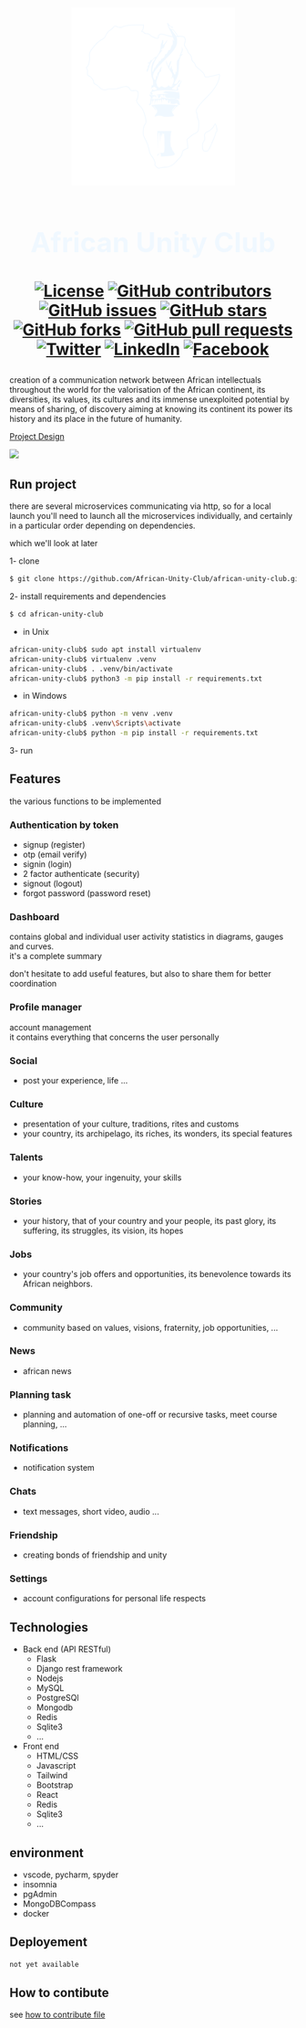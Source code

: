 
<div align="center">

![](asc.png)

<h1 style="font-size:xxx-large;">
  <font color="aliceblue">
    African Unity Club
  </font>
<h1>

[![License](https://img.shields.io/badge/license-MIT-blue.svg)](https://opensource.org/licenses/MIT)
[![GitHub contributors](https://img.shields.io/github/contributors/African-Unity-Club/african-unity-club.svg)](https://github.com/African-Unity-Club/african-unity-club/graphs/contributors)
[![GitHub issues](https://img.shields.io/github/issues/African-Unity-Club/african-unity-club.svg)](https://github.com/African-Unity-Club/african-unity-club/issues)
[![GitHub stars](https://img.shields.io/github/stars/African-Unity-Club/african-unity-club.svg)](https://github.com/African-Unity-Club/african-unity-club/stargazers)
[![GitHub forks](https://img.shields.io/github/forks/African-Unity-Club/african-unity-club.svg)](https://github.com/African-Unity-Club/african-unity-club/network)
[![GitHub pull requests](https://img.shields.io/github/issues-pr/African-Unity-Club/african-unity-club.svg)](https://github.com/African-Unity-Club/african-unity-club/pulls)
[![Twitter](https://img.shields.io/twitter/url/http/shields.io.svg?style=social)](https://twitter.com/intent/tweet?url=https://github.com/African-Unity-Club/african-unity-club.git)
[![LinkedIn](https://img.shields.io/badge/LinkedIn-Share-blue)](https://www.linkedin.com/sharing/share-offsite/?url=https://github.com/African-Unity-Club/african-unity-club.git)
[![Facebook](https://img.shields.io/badge/Facebook-Share-blue)](https://www.facebook.com/sharer/sharer.php?u=https://github.com/African-Unity-Club/african-unity-club.git)


</div>

creation of a communication network between African intellectuals throughout the world for the valorisation of the African continent, its diversities, its values, its cultures and its immense unexploited potential by means of sharing, of discovery aiming at knowing its continent its power its history and its place in the future of humanity.

[Project Design](https://www.figma.com/file/xOZSamTWQ1080dHkTV4Bru/African-Student-Club?type=design&node-id=0-1&mode=design&t=GDicutDVTz5uIHg8-0)

![](design.png)

## Run project

there are several microservices communicating via http, so for a local launch you'll need to launch all the microservices individually, and certainly in a particular order depending on dependencies.

which we'll look at later

1- clone

```bash
$ git clone https://github.com/African-Unity-Club/african-unity-club.git
```

2- install requirements and dependencies

```bash
$ cd african-unity-club
```

- in Unix

```bash
african-unity-club$ sudo apt install virtualenv
african-unity-club$ virtualenv .venv
african-unity-club$ . .venv/bin/activate
african-unity-club$ python3 -m pip install -r requirements.txt
```

- in Windows

```bash
african-unity-club$ python -m venv .venv
african-unity-club$ .venv\Scripts\activate
african-unity-club$ python -m pip install -r requirements.txt
```

3- run


## Features

the various functions to be implemented

### Authentication by token

- signup (register)
- otp (email verify)
- signin (login)
- 2 factor authenticate (security)
- signout (logout)
- forgot password (password reset)

### Dashboard

contains global and individual user activity statistics in diagrams, gauges and curves.<br>
it's a complete summary

don't hesitate to add useful features, but also to share them for better coordination

### Profile manager

account management <br>
it contains everything that concerns the user personally 

### Social

- post your experience, life ...

### Culture

- presentation of your culture, traditions, rites and customs
- your country, its archipelago, its riches, its wonders, its special features

### Talents

- your know-how, your ingenuity, your skills

### Stories

- your history, that of your country and your people, its past glory, its suffering, its struggles, its vision, its hopes

### Jobs

- your country's job offers and opportunities, its benevolence towards its African neighbors.

### Community

- community based on values, visions, fraternity, job opportunities, ...

### News

- african news

### Planning task

- planning and automation of one-off or recursive tasks,
meet course planning, ...

### Notifications

- notification system

### Chats

- text messages, short video, audio ...

### Friendship

- creating bonds of friendship and unity

### Settings

- account configurations for personal life respects

## Technologies

- Back end (API RESTful)
  - Flask
  - Django rest framework
  - Nodejs
  - MySQL
  - PostgreSQl
  - Mongodb
  - Redis
  - Sqlite3
  - ...
- Front end
  - HTML/CSS
  - Javascript
  - Tailwind
  - Bootstrap
  - React
  - Redis
  - Sqlite3
  - ...

## environment

- vscode, pycharm, spyder
- insomnia
- pgAdmin
- MongoDBCompass
- docker

## Deployement

```bash
not yet available
```

## How to contibute

see [how to contribute file](CONTRIBUTING.md)
